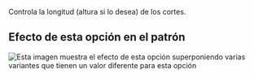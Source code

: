 Controla la longitud (altura si lo desea) de los cortes.

## Efecto de esta opción en el patrón

![Esta imagen muestra el efecto de esta opción superponiendo varias variantes que tienen un valor diferente para esta opción](carlita_cufflength_sample.svg "Efecto de esta opción en el patrón")
